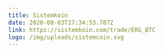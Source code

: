 ```yaml
---
title: Sistemkoin
date: 2020-08-03T17:34:53.787Z
link: https://sistemkoin.com/trade/ERG_BTC
logo: /img/uploads/sistemcoin.svg
---
```

